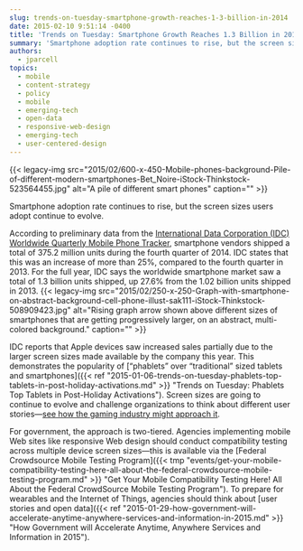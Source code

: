 ```yaml
---
slug: trends-on-tuesday-smartphone-growth-reaches-1-3-billion-in-2014
date: 2015-02-10 9:51:14 -0400
title: 'Trends on Tuesday: Smartphone Growth Reaches 1.3 Billion in 2014'
summary: 'Smartphone adoption rate continues to rise, but the screen sizes users adopt continue to evolve. According to preliminary data from the International Data Corporation (IDC) Worldwide Quarterly Mobile Phone Tracker, smartphone vendors shipped a total of 375.2 million units during the fourth quarter of 2014. IDC states that this was an increase of more than 25%, compared'
authors:
  - jparcell
topics:
  - mobile
  - content-strategy
  - policy
  - mobile
  - emerging-tech
  - open-data
  - responsive-web-design
  - emerging-tech
  - user-centered-design
---
```


{{< legacy-img src="2015/02/600-x-450-Mobile-phones-background-Pile-of-different-modern-smartphones-Bet_Noire-iStock-Thinkstock-523564455.jpg" alt="A pile of different smart phones" caption="" >}} 

Smartphone adoption rate continues to rise, but the screen sizes users adopt continue to evolve.

According to preliminary data from the [International Data Corporation (<span class="il">IDC</span>) Worldwide Quarterly Mobile Phone Tracker](http://www.idc.com/getdoc.jsp?containerId=prUS25407215), smartphone vendors shipped a total of 375.2 million units during the fourth quarter of 2014. IDC states that this was an increase of more than 25%, compared to the fourth quarter in 2013. For the full year, IDC says the worldwide smartphone market saw a total of 1.3 billion units shipped, up 27.6% from the 1.02 billion units shipped in 2013. {{< legacy-img src="2015/02/250-x-250-Graph-with-smartphone-on-abstract-background-cell-phone-illust-sak111-iStock-Thinkstock-508909423.jpg" alt="Rising graph arrow shown above different sizes of smartphones that are getting progressively larger, on an abstract, multi-colored background." caption="" >}} 

IDC reports that Apple devices saw increased sales partially due to the larger screen sizes made available by the company this year. This demonstrates the popularity of [&#8220;phablets&#8221; over &#8220;traditional&#8221; sized tablets and smartphones]({{< ref "2015-01-06-trends-on-tuesday-phablets-top-tablets-in-post-holiday-activations.md" >}} "Trends on Tuesday: Phablets Top Tablets in Post-Holiday Activations"). Screen sizes are going to continue to evolve and challenge organizations to think about different user stories—[see how the gaming industry might approach it](http://www.gamasutra.com/blogs/ScottMoakes/20150204/235733/Playing_with_Wearables_A_Journey_in_UltraSmall_Game_Design.php).

For government, the approach is two-tiered. Agencies implementing mobile Web sites like responsive Web design should conduct compatibility testing across multiple device screen sizes—this is available via the [Federal Crowdsource Mobile Testing Program]({{< tmp "events/get-your-mobile-compatibility-testing-here-all-about-the-federal-crowdsource-mobile-testing-program.md" >}} "Get Your Mobile Compatibility Testing Here! All About the Federal CrowdSource Mobile Testing Program"). To prepare for wearables and the Internet of Things, agencies should think about [user stories and open data]({{< ref "2015-01-29-how-government-will-accelerate-anytime-anywhere-services-and-information-in-2015.md" >}} "How Government will Accelerate Anytime, Anywhere Services and Information in 2015").